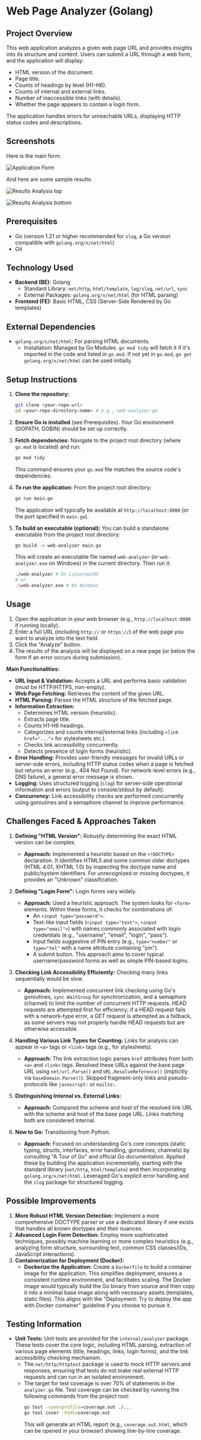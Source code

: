 # Web Page Analyzer (Golang)

## Project Overview

This web application analyzes a given web page URL and provides insights into its structure and content. Users can submit a URL through a web form, and the application will display:
- HTML version of the document.
- Page title.
- Counts of headings by level (H1-H6).
- Counts of internal and external links.
- Number of inaccessible links (with details).
- Whether the page appears to contain a login form.

The application handles errors for unreachable URLs, displaying HTTP status codes and descriptions.

## Screenshots

Here is the main form:

![Application Form](./images/url_form.png)

And here are some sample results:

![Results Analysis top](./images/result1.png)

![Results Analysis bottom](./images/result2.png)

## Prerequisites

- Go (version 1.21 or higher recommended for `slog`, a Go version compatible with `golang.org/x/net/html`)
- Git

## Technology Used

- **Backend (BE):** Golang
    - Standard Library: `net/http`, `html/template`, `log/slog`, `net/url`, `sync`
    - External Packages: `golang.org/x/net/html` (for HTML parsing)
- **Frontend (FE):** Basic HTML, CSS (Server-Side Rendered by Go templates)

## External Dependencies

- `golang.org/x/net/html`: For parsing HTML documents.
  - Installation: Managed by Go Modules. `go mod tidy` will fetch it if it's imported in the code and listed in `go.mod`. If not yet in `go.mod`, `go get golang.org/x/net/html` can be used initially.

## Setup Instructions

1.  **Clone the repository:**
    ```bash
    git clone <your-repo-url>
    cd <your-repo-directory-name> # e.g., web-analyzer-go
    ```

2.  **Ensure Go is installed** (see Prerequisites). Your Go environment (GOPATH, GOBIN) should be set up correctly.

3.  **Fetch dependencies:**
    Navigate to the project root directory (where `go.mod` is located) and run:
    ```bash
    go mod tidy
    ```
    This command ensures your `go.mod` file matches the source code's dependencies.

4.  **To run the application:**
    From the project root directory:
    ```bash
    go run main.go
    ```
    The application will typically be available at `http://localhost:8080` (or the port specified in `main.go`).

5.  **To build an executable (optional):**
    You can build a standalone executable from the project root directory:
    ```bash
    go build -o web-analyzer main.go
    ```
    This will create an executable file named `web-analyzer` (or `web-analyzer.exe` on Windows) in the current directory.
    Then run it:
    ```bash
    ./web-analyzer # On Linux/macOS
    # or
    .\web-analyzer.exe # On Windows
    ```

## Usage

1.  Open the application in your web browser (e.g., `http://localhost:8080` if running locally).
2.  Enter a full URL (including `http://` or `https://`) of the web page you want to analyze into the text field.
3.  Click the "Analyze" button.
4.  The results of the analysis will be displayed on a new page (or below the form if an error occurs during submission).

**Main Functionalities:**

-   **URL Input & Validation:** Accepts a URL and performs basic validation (must be HTTP/HTTPS, non-empty).
-   **Web Page Fetching:** Retrieves the content of the given URL.
-   **HTML Parsing:** Parses the HTML structure of the fetched page.
-   **Information Extraction:**
    -   Determines HTML version (heuristic).
    -   Extracts page title.
    -   Counts H1-H6 headings.
    -   Categorizes and counts internal/external links (including `<link href="...">` for stylesheets etc.).
    -   Checks link accessibility concurrently.
    -   Detects presence of login forms (heuristic).
-   **Error Handling:** Provides user-friendly messages for invalid URLs or server-side errors, including HTTP status codes when a page is fetched but returns an error (e.g., 404 Not Found). For network-level errors (e.g., DNS failure), a general error message is shown.
-   **Logging:** Uses structured logging (`slog`) for server-side operational information and errors (output to console/stdout by default).
-   **Concurrency:** Link accessibility checks are performed concurrently using goroutines and a semaphore channel to improve performance.

## Challenges Faced & Approaches Taken

1.  **Defining "HTML Version":** Robustly determining the exact HTML version can be complex.
    * **Approach:** Implemented a heuristic based on the `<!DOCTYPE>` declaration. It identifies HTML5 and some common older doctypes (HTML 4.01, XHTML 1.0) by inspecting the doctype name and public/system identifiers. For unrecognized or missing doctypes, it provides an "Unknown" classification.

2.  **Defining "Login Form":** Login forms vary widely.
    * **Approach:** Used a heuristic approach. The system looks for `<form>` elements. Within these forms, it checks for combinations of:
        * An `<input type="password">`.
        * Text-like input fields (`<input type="text">`, `<input type="email">`) with names commonly associated with login credentials (e.g., "username", "email", "login", "pass").
        * Input fields suggestive of PIN entry (e.g., `type="number"` or `type="tel"` with a name attribute containing "pin").
        * A submit button.
      This approach aims to cover typical username/password forms as well as simple PIN-based logins.

3.  **Checking Link Accessibility Efficiently:** Checking many links sequentially would be slow.
    * **Approach:** Implemented concurrent link checking using Go's goroutines, `sync.WaitGroup` for synchronization, and a semaphore (channel) to limit the number of concurrent HTTP requests. HEAD requests are attempted first for efficiency; if a HEAD request fails with a network-type error, a GET request is attempted as a fallback, as some servers may not properly handle HEAD requests but are otherwise accessible.

4.  **Handling Various Link Types for Counting:** Links for analysis can appear in `<a>` tags or `<link>` tags (e.g., for stylesheets).
    * **Approach:** The link extraction logic parses `href` attributes from both `<a>` and `<link>` tags. Resolved these URLs against the base page URL using `net/url.Parse()` and `URL.ResolveReference()` (implicitly via `baseDomain.Parse()`). Skipped fragment-only links and pseudo-protocols like `javascript:` or `mailto:`.

5.  **Distinguishing Internal vs. External Links:**
    * **Approach:** Compared the scheme and host of the resolved link URL with the scheme and host of the base page URL. Links matching both are considered internal.

6.  **New to Go:** Transitioning from Python.
    * **Approach:** Focused on understanding Go's core concepts (static typing, structs, interfaces, error handling, goroutines, channels) by consulting "A Tour of Go" and official Go documentation. Applied these by building the application incrementally, starting with the standard library (`net/http`, `html/template`) and then incorporating `golang.org/x/net/html`. Leveraged Go's explicit error handling and the `slog` package for structured logging.

## Possible Improvements

1.  **More Robust HTML Version Detection:** Implement a more comprehensive DOCTYPE parser or use a dedicated library if one exists that handles all known doctypes and their nuances.
2.  **Advanced Login Form Detection:** Employ more sophisticated techniques, possibly machine learning or more complex heuristics (e.g., analyzing form structure, surrounding text, common CSS classes/IDs, JavaScript interactions).
3. **Containerization for Deployment (Docker):**
    * **Dockerize the Application:** Create a `Dockerfile` to build a container image for the application. This simplifies deployment, ensures a consistent runtime environment, and facilitates scaling. The Docker image would typically build the Go binary from source and then copy it into a minimal base image along with necessary assets (templates, static files). This aligns with the "Deployment: Try to deploy the app with Docker container" guideline if you choose to pursue it.

## Testing Information

-   **Unit Tests:** Unit tests are provided for the `internal/analyzer` package. These tests cover the core logic, including HTML parsing, extraction of various page elements (title, headings, links, login forms), and the link accessibility checking mechanism.
    -   The `net/http/httptest` package is used to mock HTTP servers and responses, ensuring that tests do not make real external HTTP requests and can run in an isolated environment.
    -   The target for test coverage is over 70% of statements in the `analyzer.go` file. Test coverage can be checked by running the following commands from the project root:
        ```bash
        go test -coverprofile=coverage.out ./...
        go tool cover -html=coverage.out
        ```
        This will generate an HTML report (e.g., `coverage.out.html`, which can be opened in your browser) showing line-by-line coverage.